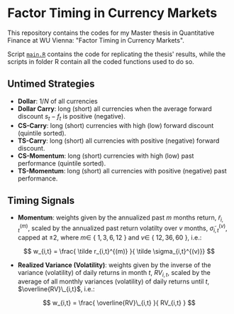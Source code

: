 # Factor Timing in Currency Markets

This repository contains the codes for my Master thesis in Quantitative Finance at WU Vienna: "Factor Timing in Currency Markets".

Script [`main.R`](./main.R) contains the code for replicating the thesis' results, while the scripts in folder R contain all the coded functions used to do so.

## Untimed Strategies
- **Dollar**: $1/N$ of all currencies
- **Dollar Carry**: long (short) all currencies when the average forward discount $s_{t} - f_{t}$ is positive (negative).
- **CS-Carry**: long (short) currencies with high (low) forward discount (quintile sorted).
- **TS-Carry**: long (short) all currencies with positive (negative) forward discount.
- **CS-Momentum**: long (short) currencies with high (low) past performance (quintile sorted).
- **TS-Momentum**: long (short) all currencies with positive (negative) past performance.

## Timing Signals
- **Momentum**: weights given by the annualized past $m$ months return, $\tilde r_{i,t}^{(m)}$, scaled by the annualized past return volatilty over $v$ months, $\tilde \sigma_{i,t}^{(v)}$, capped at $\pm 2$, where $m\in$ { $1, 3, 6, 12$ } and $v \in$ { $12, 36, 60$ }, i.e.:

$$
w_{i,t} = \frac{ \tilde r_{i,t}^{(m)} }{ \tilde \sigma_{i,t}^{(v)}}
$$

- **Realized Variance (Volatility)**: weights given by the inverse of the variance (volatility) of daily returns in month $t$, $RV_{i,t}$, scaled by the average of all monthly variances (volatility) of daily returns until $t$, $\overline{RV}\_{i,t}$, i.e.:

$$
w_{i,t} = \frac{ \overline{RV}\_{i,t} }{ RV_{i,t} }
$$

